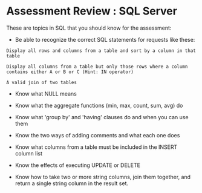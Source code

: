 # Assessment Review : SQL Server

These are topics in SQL that you should know for the assessment:

* Be able to recognize the correct SQL statements for requests like these: 

```
Display all rows and columns from a table and sort by a column in that table

Display all columns from a table but only those rows where a column contains either A or B or C (Hint: IN operator)

A valid join of two tables
```

* Know what NULL means

* Know what the aggregate functions (min, max, count, sum, avg) do

* Know what 'group by' and 'having' clauses do and when you can use them

* Know the two ways of adding comments and what each one does

* Know what columns from a table must be included in the INSERT column list

* Know the effects of executing UPDATE or DELETE

* Know how to take two or more string columns, join them together, and return a single string column in the result set.
